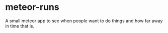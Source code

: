 # meteor-runs
A small meteor app to see when people want to do things and how far away in time that is. 
